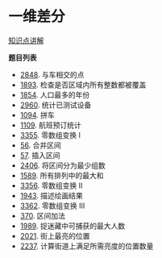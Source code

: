 # 一维差分

[知识点讲解](https://leetcode.cn/problems/car-pooling/solutions/2550264/suan-fa-xiao-ke-tang-chai-fen-shu-zu-fu-9d4ra/)

**题目列表**

- [2848](https://leetcode.cn/problems/points-that-intersect-with-cars/description/). 与车相交的点
- [1893](https://leetcode.cn/problems/check-if-all-the-integers-in-a-range-are-covered/description/). 检查是否区域内所有整数都被覆盖
- [1854](https://leetcode.cn/problems/maximum-population-year/description/). 人口最多的年份
- [2960](https://leetcode.cn/problems/count-tested-devices-after-test-operations/description/). 统计已测试设备
- [1094](https://leetcode.cn/problems/car-pooling/description/). 拼车
- [1109](https://leetcode.cn/problems/corporate-flight-bookings/description/). 航班预订统计
- [3355](https://leetcode.cn/problems/zero-array-transformation-i/description/). 零数组变换 I
- [56](https://leetcode.cn/problems/merge-intervals/description/). 合并区间
- [57](https://leetcode.cn/problems/insert-interval/description/). 插入区间
- [2406](https://leetcode.cn/problems/divide-intervals-into-minimum-number-of-groups/description/). 将区间分为最少组数
- [1589](https://leetcode.cn/problems/maximum-sum-obtained-of-any-permutation/description/). 所有排列中的最大和
- [3356](https://leetcode.cn/problems/zero-array-transformation-ii/description/). 零数组变换 II
- [1943](https://leetcode.cn/problems/describe-the-painting/description/). 描述绘画结果
- [3362](https://leetcode.cn/problems/zero-array-transformation-iii/description/). 零数组变换 III
- [370](https://leetcode.cn/problems/range-addition/description/). 区间加法
- [1989](https://leetcode.cn/problems/maximum-number-of-people-that-can-be-caught-in-tag/description/). 捉迷藏中可捕获的最大人数
- [2021](https://leetcode.cn/problems/brightest-position-on-street/description/). 街上最亮的位置
- [2237](https://leetcode.cn/problems/count-positions-on-street-with-required-brightness/description/). 计算街道上满足所需亮度的位置数量
